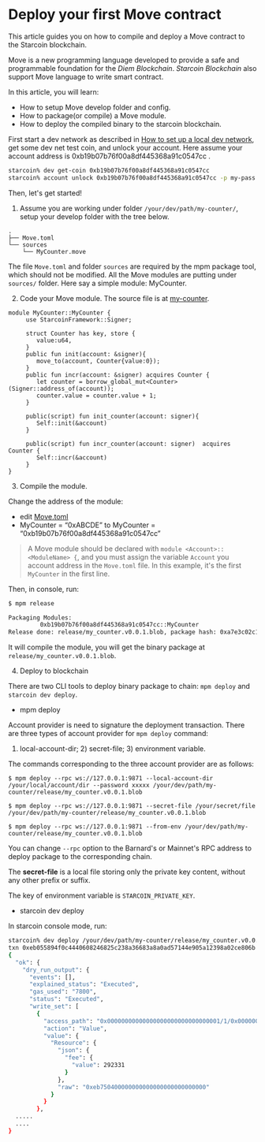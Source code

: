 # Deploy your first Move contract

This article guides you on how to compile and deploy a Move contract to the Starcoin blockchain.

Move is a new programming language developed to provide a safe and programmable foundation for the *Diem Blockchain*.
*Starcoin Blockchain* also support Move language to write smart contract.

In this article, you will learn:  

- How to setup Move develop folder and config.
- How to package(or compile) a Move module.
- How to deploy the compiled binary to the starcoin blockchain.

First start a dev network as described in [How to set up a local dev network](../02-getting-started/02-setup/03-dev-network.md), get some dev net test coin, and unlock your account. Here assume your account address is 0xb19b07b76f00a8df445368a91c0547cc .

```bash
starcoin% dev get-coin 0xb19b07b76f00a8df445368a91c0547cc
starcoin% account unlock 0xb19b07b76f00a8df445368a91c0547cc -p my-pass
```

Then, let's get started!

1. Assume you are working under folder `/your/dev/path/my-counter/`, setup your develop folder with the tree below. 

```
.
├── Move.toml
└── sources
    └── MyCounter.move
```

The file `Move.toml` and folder `sources` are required by the mpm package tool, which should not be modified. All the Move modules are putting under `sources/` folder. Here say a simple module: MyCounter.

2. Code your Move module. The source file is at [my-counter](https://github.com/starcoinorg/starcoin-cookbook/blob/main/examples/my-counter/sources/MyCounter.move).

```
module MyCounter::MyCounter {
     use StarcoinFramework::Signer;

     struct Counter has key, store {
        value:u64,
     }
     public fun init(account: &signer){
        move_to(account, Counter{value:0});
     }
     public fun incr(account: &signer) acquires Counter {
        let counter = borrow_global_mut<Counter>(Signer::address_of(account));
        counter.value = counter.value + 1;
     }

     public(script) fun init_counter(account: signer){
        Self::init(&account)
     }

     public(script) fun incr_counter(account: signer)  acquires Counter {
        Self::incr(&account)
     }
}
```

3. Compile the module.  

Change the address of the module:

- edit [Move.toml](https://github.com/starcoinorg/starcoin-cookbook/blob/main/examples/my-counter/Move.toml)
- MyCounter = “0xABCDE” to MyCounter = “0xb19b07b76f00a8df445368a91c0547cc”

> A Move module should be declared with `module <Account>::<ModuleName> {`, and you must assign the variable `Account` you account address in the `Move.toml` file. In this example, it's the first `MyCounter` in the first line.

Then, in console, run:

```bash
$ mpm release

Packaging Modules:
         0xb19b07b76f00a8df445368a91c0547cc::MyCounter
Release done: release/my_counter.v0.0.1.blob, package hash: 0xa7e3c02c102c85708c6fa8c9f84064d09cf530b9581278aa92568d67131c3b6d
```

It will compile the module, you will get the binary package at `release/my_counter.v0.0.1.blob`.

4. Deploy to blockchain

There are two CLI tools to deploy binary package to chain: `mpm deploy` and `starcoin dev deploy`.

- mpm deploy

Account provider is need to signature the deployment transaction. There are three types of account provider for `mpm deploy` command:
1) local-account-dir; 2) secret-file; 3) environment variable.  

The commands corresponding to the three account provider are as follows:
```
$ mpm deploy --rpc ws://127.0.0.1:9871 --local-account-dir /your/local/account/dir --password xxxxx /your/dev/path/my-counter/release/my_counter.v0.0.1.blob

$ mpm deploy --rpc ws://127.0.0.1:9871 --secret-file /your/secret/file /your/dev/path/my-counter/release/my_counter.v0.0.1.blob

$ mpm deploy --rpc ws://127.0.0.1:9871 --from-env /your/dev/path/my-counter/release/my_counter.v0.0.1.blob
```

You can change `--rpc` option to the Barnard's or Mainnet's RPC address to deploy package to the corresponding chain.

The **secret-file** is a local file storing only the private key content, without any other prefix or suffix.

The key of environment variable is `STARCOIN_PRIVATE_KEY`.

- starcoin dev deploy 

In starcoin console mode, run:

```bash
starcoin% dev deploy /your/dev/path/my-counter/release/my_counter.v0.0.1.blob -s 0xb19b07b76f00a8df445368a91c0547cc -b
txn 0xeb055894f0c4440608246825c238a36683a8a0ad57144e905a12398a02ce806b submitted.
{
  "ok": {
    "dry_run_output": {
      "events": [],
      "explained_status": "Executed",
      "gas_used": "7800",
      "status": "Executed",
      "write_set": [
        {
          "access_path": "0x00000000000000000000000000000001/1/0x00000000000000000000000000000001::TransactionFee::TransactionFee<0x00000000000000000000000000000001::STC::STC>",
          "action": "Value",
          "value": {
            "Resource": {
              "json": {
                "fee": {
                  "value": 292331
                }
              },
              "raw": "0xeb750400000000000000000000000000"
            }
          }
        },
  .....
  ....
}
```
